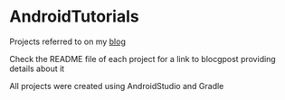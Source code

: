 # AndroidTutorials

Projects referred to on my [blog](https://dradest.wordpress.com/blog/)

Check the README file of each project for a link to blocgpost providing details about it

All projects were created using AndroidStudio and Gradle 
